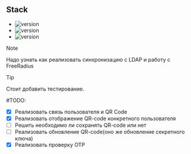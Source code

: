 ## Stack

* ![version](https://img.shields.io/badge/pip-v24.1.2-informational/?style=for-the-badge&logo=pypi)
* ![version](https://img.shields.io/badge/Python-v3.11.9-informational/?style=for-the-badge&logo=Python)
* ![version](https://img.shields.io/badge/Django-v5.0.6-informational/?style=for-the-badge&logo=Django)

>[!NOTE]
Надо узнать как реализовать синхронизацию с LDAP и работу с FreeRadius

>[!TIP]
Стоит добавить тестирование. 


#TODO:
- [x] Реализовать связь пользователя и QR Code
- [x] Реализовать отображение QR-code конкретного пользователя
- [ ] Решить необходимо ли сохранять QR-code или нет
- [ ] Реализовать обновление QR-code(оно же обновление секретного ключа)
- [x] Реализовать проверку OTP